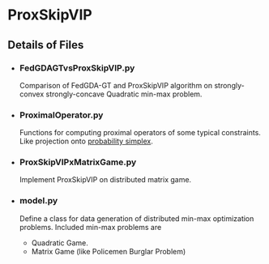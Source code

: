 # ProxSkipVIP

## Details of Files

* ### FedGDAGTvsProxSkipVIP.py
  Comparison of FedGDA-GT and ProxSkipVIP algorithm on strongly-convex strongly-concave Quadratic min-max problem.

* ### ProximalOperator.py
  Functions for computing proximal operators of some typical constraints. Like projection onto [probability simplex](https://gist.github.com/mblondel/6f3b7aaad90606b98f71). 

* ### ProxSkipVIPxMatrixGame.py
  Implement ProxSkipVIP on distributed matrix game.

* ### model.py
  Define a class for data generation of distributed min-max optimization problems. Included min-max problems are
  - Quadratic Game.
  - Matrix Game (like Policemen Burglar Problem)
